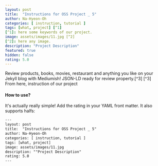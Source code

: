 ```yaml
---
layout: post
title:  "Instructions for OSS Project _ 5"
author: Na-Hyeon-Oh
categories: [ instruction, tutorial ]
tags: [what, project] [^1]
[^1]: here some keywords of our project.
image: assets/images/11.jpg [^2]
[^2]: here any image.
description: "Project Description"
featured: true
hidden: false
rating: 5.0
---
```


Review products, books, movies, restaurant and anything you like on your Jekyll blog with Mediumish! JSON-LD ready for review property.[^3]
[^3] From here, instruction of our project

#### How to use?

It's actually really simple! Add the rating in your YAML front matter. It also supports halfs:

```html
---
layout: post
title:  "Instructions for OSS Project _ 5"
author: Na-Hyeon-Oh
categories: [ instruction, tutorial ]
tags: [what, project]
image: assets/images/11.jpg
description: ""Project Description"
rating: 5.0
---
```
